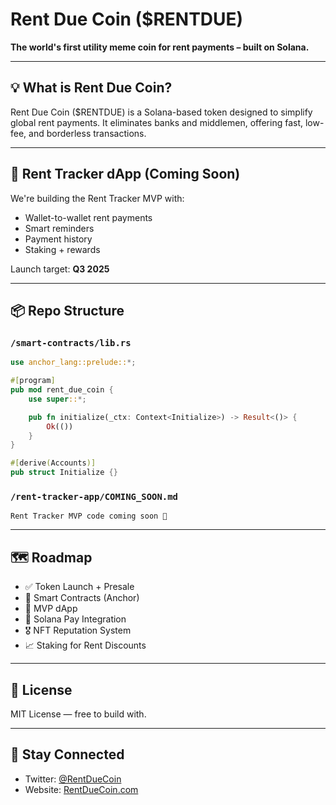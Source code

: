 # Rent Due Coin ($RENTDUE)

**The world's first utility meme coin for rent payments – built on Solana.**

---

## 💡 What is Rent Due Coin?
Rent Due Coin ($RENTDUE) is a Solana-based token designed to simplify global rent payments. It eliminates banks and middlemen, offering fast, low-fee, and borderless transactions.

---

## 📱 Rent Tracker dApp (Coming Soon)
We're building the Rent Tracker MVP with:
- Wallet-to-wallet rent payments
- Smart reminders
- Payment history
- Staking + rewards

Launch target: **Q3 2025**

---

## 📦 Repo Structure

### `/smart-contracts/lib.rs`
```rust
use anchor_lang::prelude::*;

#[program]
pub mod rent_due_coin {
    use super::*;

    pub fn initialize(_ctx: Context<Initialize>) -> Result<()> {
        Ok(())
    }
}

#[derive(Accounts)]
pub struct Initialize {}
```

### `/rent-tracker-app/COMING_SOON.md`
```
Rent Tracker MVP code coming soon 🚧
```

---

## 🗺 Roadmap
- ✅ Token Launch + Presale
- 🔐 Smart Contracts (Anchor)
- 📲 MVP dApp
- 💸 Solana Pay Integration
- 🎖 NFT Reputation System
- 📈 Staking for Rent Discounts

---

## 📄 License
MIT License — free to build with.

---

## 🔗 Stay Connected
- Twitter: [@RentDueCoin](https://x.com/rentduecoin)
- Website: [RentDueCoin.com](http://rentduecoin.com)
